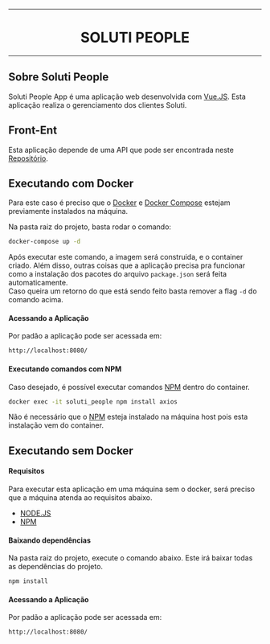 <hr>
<h1 align=center>SOLUTI PEOPLE</h1>
<hr>

## Sobre Soluti People
Soluti People App é uma aplicação web desenvolvida com [Vue.JS](https://vuejs.org/).
Esta aplicação realiza o gerenciamento dos clientes Soluti.

## Front-Ent
Esta aplicação depende de uma API que pode ser encontrada neste 
[Repositório](https://github.com/CaetanoMatheus/Soluti-People-API).

## Executando com  Docker
Para este caso é preciso que o [Docker](https://www.docker.com/) e [Docker Compose](https://docs.docker.com/compose/install/) estejam previamente instalados na máquina.

Na pasta raiz do projeto, basta rodar o comando:
```sh
docker-compose up -d
```

Após executar este comando, a imagem será construida, e o container criado.
Além disso, outras coisas que a aplicação precisa pra funcionar como a instalação dos pacotes do arquivo ``` package.json ``` será feita automaticamente. <br />
Caso queira um retorno do que está sendo feito basta remover a flag ``` -d ``` do comando acima. <br />

#### Acessando a Aplicação
Por padão a aplicação pode ser acessada em:
```sh
http://localhost:8080/
```

#### Executando comandos com NPM
Caso desejado, é possível executar comandos [NPM](https://www.npmjs.com/) dentro do container.
```sh
docker exec -it soluti_people npm install axios
```

Não é necessário que o [NPM](https://www.npmjs.com/) esteja instalado na máquina host pois esta instalação vem do container.

## Executando sem Docker
#### Requisitos
Para executar esta aplicação em uma máquina sem o docker, será preciso que a máquina atenda ao requisitos abaixo.

- [NODE.JS](https://nodejs.org/en/)
- [NPM](https://www.npmjs.com/)

#### Baixando dependências
Na pasta raiz do projeto, execute o comando abaixo. Este irá baixar todas as dependências do projeto.
```sh
npm install
```

#### Acessando a Aplicação
Por padão a aplicação pode ser acessada em:
```sh
http://localhost:8080/
```
